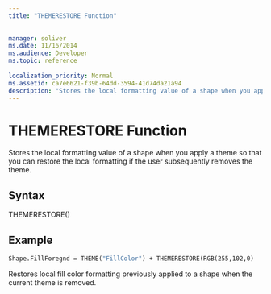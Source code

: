 ```yaml
---
title: "THEMERESTORE Function"
 
 
manager: soliver
ms.date: 11/16/2014
ms.audience: Developer
ms.topic: reference
 
localization_priority: Normal
ms.assetid: ca7e6621-f39b-64dd-3594-41d74da21a94
description: "Stores the local formatting value of a shape when you apply a theme so that you can restore the local formatting if the user subsequently removes the theme."
---
```


# THEMERESTORE Function

Stores the local formatting value of a shape when you apply a theme so that you can restore the local formatting if the user subsequently removes the theme.
  
## Syntax

THEMERESTORE()
  
## Example

```vb
Shape.FillForegnd = THEME("FillColor") + THEMERESTORE(RGB(255,102,0)
```

Restores local fill color formatting previously applied to a shape when the current theme is removed.
  


